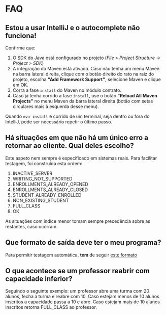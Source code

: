 # FAQ

## Estou a usar IntelliJ e o autocomplete não funciona!
Confirme que:
1. O SDK do Java está configurado no projeto (*File > Project Structure -> Project > SDK*)
2. A integração do Maven está ativada. Caso não tenha um menu Maven na barra lateral direita, clique com o botão direito do rato na raiz do projeto, escolha **"Add Framework Support"**, selecione Maven e clique em OK.
3. Corra a fase `install` do Maven no módulo contrato.
4. Caso já tenha corrido a fase `install`, use o botão **"Reload All Maven Projects"** no menu Maven da barra lateral direita (botão com setas circulares mais à esquerda desse menu).

Quando `mvn install` é corrido de um terminal, seja dentro ou fora do IntelliJ, pode ser necessário repetir o último passo.

## Há situações em que não há um único erro a retornar ao cliente. Qual deles escolho?
Este aspeto nem sempre é especificado em sistemas reais. Para facilitar testagem, foi construída esta ordem:
1. INACTIVE\_SERVER
2. WRITING\_NOT\_SUPPORTED
3. ENROLLMENTS\_ALREADY\_OPENED
4. ENROLLMENTS\_ALREADY\_CLOSED
5. STUDENT\_ALREADY\_ENROLLED
6. NON\_EXISTING\_STUDENT
7. FULL\_CLASS
8. OK

As situações com índice menor tomam sempre precedência sobre as restantes, caso ocorram.

## Que formato de saída deve ter o meu programa?
Para permitir testagem automática, **tem** de seguir [este formato](https://discord.com/channels/949644248045719622/955528908885868555/955529219629273119)

## O que acontece se um professor reabrir com capacidade inferior?
Seguindo o seguinte exemplo: um professor abre uma turma com 20 alunos, fecha a turma e reabre com 10.
Caso estejam menos de 10 alunos inscritos a capacidade passa a 10 e abre.
Caso estejam mais de 10 alunos inscritos retorna FULL_CLASS ao professor.
